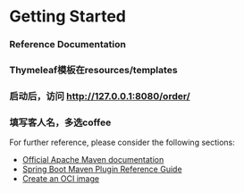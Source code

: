 # Getting Started

### Reference Documentation
### Thymeleaf模板在resources/templates
### 启动后，访问 http://127.0.0.1:8080/order/
### 填写客人名，多选coffee

For further reference, please consider the following sections:

* [Official Apache Maven documentation](https://maven.apache.org/guides/index.html)
* [Spring Boot Maven Plugin Reference Guide](https://docs.spring.io/spring-boot/docs/2.6.4/maven-plugin/reference/html/)
* [Create an OCI image](https://docs.spring.io/spring-boot/docs/2.6.4/maven-plugin/reference/html/#build-image)

